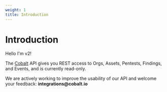 ```yaml
---
weight: 1
title: Introduction
---
```


# Introduction

Hello I'm v2!

The [Cobalt](https://cobalt.io) API gives you REST access to Orgs, Assets, Pentests, Findings, and Events, and is
currently read-only.

<aside class="notice">
We are actively working to improve the usability of our API and welcome your feedback: <strong>integrations@cobalt.io</strong>
</aside>
